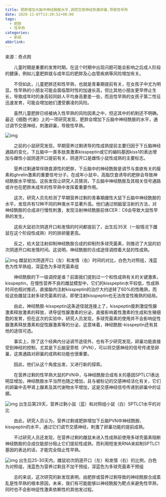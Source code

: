 ```yaml
---
title: 肥胖增加大脑中神经酰胺水平,调控交感神经刺激卵巢,导致性早熟
date: 2020-11-07T13:20:52+08:00
tags:
  - 肥胖
  - 性早熟
categories:
  - 新闻
abbrlink:
---
```


来源：奇点网

　　儿童时期是重要的发育时期，在这个时期中出现问题可能会影响之后成人阶段的健康，例如儿童肥胖就与成年后的肥胖及心血管疾病等风险增加有关。

　　不但如此，儿童肥胖还和性早熟，也就是青春期提前有关，在女孩子中尤为明显。性早熟的小朋友可能会面临暂时性的加速长高，但比其他小朋友更早停止生长，导致成年时的身高较同龄人平均身高要差一些，而且性早熟的女孩子第二性征迅速发育，可能会增加她们遭受霸凌的风险。

　　虽然儿童肥胖已经被纳入性早熟的风险因素之中，但这其中的机制还不明确。最近《细胞·代谢》上的一项研究发现，肥胖会增加下丘脑中神经酰胺的水平，通过调节交感神经，刺激卵巢，导致性早熟。<br>

![img](https://cdn.jsdelivr.net/gh/yakeing/Documentation@main/Hexo/images/36e3-kcieyvz8550581.jpg)

　　之前的小鼠研究发现，早期营养过剩诱导的性成熟提前主要归因于下丘脑神经通路的变化，下丘脑中一类多肽类激素kisspeptin或它的编码基因kiss1的表达增加与雌性小鼠阴道开口提前有关，阴道开口是雌性小鼠性成熟的主要标志。

　　营养过剩通常伴随食源性的肥胖，下丘脑中的神经酰胺是调节与食欲有关的瘦素和ghrelin激素的重要信号分子。在成年小鼠中，高脂饮食诱导的肥胖会导致神经酰胺水平增加。这些发现让研究人员猜测，下丘脑中神经酰胺及其相关信号通路或许也在肥胖未成年的性早熟中发挥着重要作用。

　　这次，研究人员先检测了早期营养过剩的青春期雌性大鼠下丘脑中神经酰胺的水平，发现共有12种不同的种类水平显著升高。他们通过侧脑室注射的方法，对神经酰胺的合成进行慢性刺激，发现注射神经酰胺前体CER：C6会导致大鼠性早熟的发生。

　　这些大鼠初次阴道开口和发情的时间都提前了，出生后35天（一般情况下雌鼠在这个阶段性成熟）时的排卵量更高。

　　反之，给大鼠注射抑制神经酰胺合成的抑制剂多球壳菌素，则推迟了大鼠的初次阴道开口和发情时间。这说明，神经酰胺的合成途径调控着大鼠的性成熟。

![img](https://cdn.jsdelivr.net/gh/yakeing/Documentation@main/Hexo/images/44f4-kcieyvz8550635.jpg)
雌鼠初次阴道开口（左）和发情（右）时间的对比，白色为对照组，浅蓝色为性早熟组，深蓝色为多球壳菌素组

　　神经酰胺的下一级调控是谁？前面我们提到过一个和性成熟有关的关键激素，kisspeptin，在慢性营养不良的雌鼠模型中，它们的kisspeptin水平较低，性成熟时间也相对推迟，直接脑内注射kisspeptin的治疗大约逆转了60%的性晚熟，而给这些雌鼠注射多球壳菌素的话，即使注射kisspeptin也无法改变性晚熟的结局。

　　由此，神经酰胺-kisspeptin这条途径就连接上了，kisspeptin能刺激促性腺激素释放激素的释放，诱导促性腺激素的分泌，直接影响着性激素的生成和生殖细胞的发育，但在这次的实验中，研究人员发现，多球壳菌素的使用并不会影响促性腺激素释放激素和促性腺激素等的分泌，这意味着，神经酰胺-kisspeptin还有其他的途径可选。

　　事实上，除了这个经典内分泌调节途径外，也有不少研究发现，卵巢功能直接受到神经的控制，尤其是下丘脑室旁核（PVN），可以将交感神经的信号传递至卵巢，这类通路对卵巢的成熟和功能也很重要。

　　因此，他们从这个角度出发，又进行新的探索。

　　在营养过剩的性早熟大鼠的PVN中，与神经酰胺合成有关的基因SPTLC1表达明显增加，神经酰胺水平当然也随之增加，且与被标记的交感神经活化有关，它们的卵巢中去甲肾上腺素及其代谢物水平增加，这是交感神经信号传递到卵巢中的证据。<br>

![img](https://cdn.jsdelivr.net/gh/yakeing/Documentation@main/Hexo/images/fea2-kcieyvz8550663.jpg)
出生后第29天，营养过剩小鼠（蓝）和对照组小鼠（白）SPTLC1水平的对比

　　由此，研究人员认为，营养过剩或肥胖增加下丘脑PVN中神经酰胺、kisspeptin的水平，通过它们调节交感神经，刺激了卵巢功能的提前成熟。

　　不过研究人员还发现，在营养过剩的雌鼠未进入性成熟前使用多球壳菌素阻断神经酰胺的合成仅能部分阻止它们提前性成熟，而利用短发夹RNA来抑制SPTLC1基因的表达的话，才能完全阻止性早熟。

![img](https://cdn.jsdelivr.net/gh/yakeing/Documentation@main/Hexo/images/788f-kcieyvz8550699.jpg)
出生后25-30天内，雌鼠初次阴道开口（左）和发情（右）的比例，白色为对照组，浅蓝色为营养过剩且不加干预组，深蓝色为多球壳菌素干预组

　　总的来说，这次研究的新发现表明，由肥胖或营养过剩导致的神经酰胺合成紊乱是性早熟的根本原因，未来，我们有可能能够以神经酰胺为靶点来避免性早熟，同时也不会影响促性激素依赖性的其他发过程。